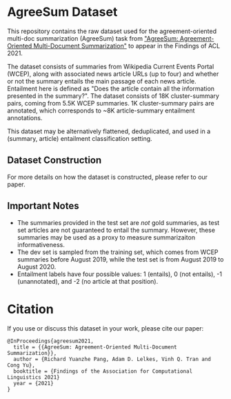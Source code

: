 # AgreeSum Dataset

This repository contains the raw dataset used for the agreement-oriented
multi-doc summarization (AgreeSum) task from ["AgreeSum: Agreement-Oriented
Multi-Document Summarization"]() to appear in the Findings of ACL 2021.

The dataset consists of summaries from Wikipedia Current Events Portal (WCEP),
along with associated news article URLs (up to four) and whether or not the
summary entails the main passage of each news article. Entailment here is
defined as "Does the article contain all the information presented in the
summary?". The dataset consists of 18K cluster-summary pairs, coming from
5.5K WCEP summaries. 1K cluster-summary pairs are annotated, which corresponds
to ~8K article-summary entailment annotations.

This dataset may be alternatively flattened, deduplicated, and used in a
(summary, article) entailment classification setting.

## Dataset Construction

For more details on how the dataset is constructed, please refer to our paper.

## Important Notes
- The summaries provided in the test set are *not* gold summaries, as test set
  articles are not guaranteed to entail the summary. However, these summaries
  may be used as a proxy to measure summarizaiton informativeness.
- The dev set is sampled from the training set, which comes from WCEP summaries
  before August 2019, while the test set is from August 2019 to August 2020.
- Entailment labels have four possible values: 1 (entails), 0 (not entails), -1
  (unannotated), and -2 (no article at that position).

# Citation
If you use or discuss this dataset in your work, please cite our paper:

```
@InProceedings{agreesum2021,
  title = {{AgreeSum: Agreement-Oriented Multi-Document Summarization}},
  author = {Richard Yuanzhe Pang, Adam D. Lelkes, Vinh Q. Tran and Cong Yu},
  booktitle = {Findings of the Association for Computational Linguistics 2021}
  year = {2021}
}
```
